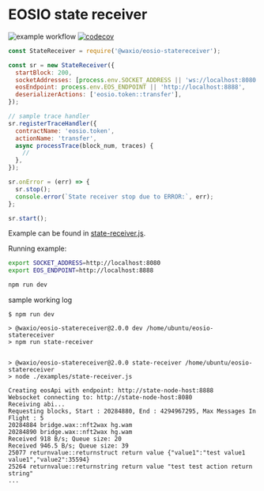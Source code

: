 # EOSIO state receiver

![example workflow](https://github.com/worldwide-asset-exchange/eosio-statereceiver/actions/workflows/coverage.yml/badge.svg)
[![codecov](https://codecov.io/gh/worldwide-asset-exchange/eosio-statereceiver/branch/master/graph/badge.svg?token=NROW4EZKDO)](https://codecov.io/gh/worldwide-asset-exchange/eosio-statereceiver)

```js
const StateReceiver = require('@waxio/eosio-statereceiver');

const sr = new StateReceiver({
  startBlock: 200,
  socketAddresses: [process.env.SOCKET_ADDRESS || 'ws://localhost:8080'],
  eosEndpoint: process.env.EOS_ENDPOINT || 'http://localhost:8888',
  deserializerActions: ['eosio.token::transfer'],
});

// sample trace handler
sr.registerTraceHandler({
  contractName: 'eosio.token',
  actionName: 'transfer',
  async processTrace(block_num, traces) {
    //
  },
});

sr.onError = (err) => {
  sr.stop();
  console.error(`State receiver stop due to ERROR:`, err);
};

sr.start();
```

Example can be found in [state-receiver.js](examples/state-receiver.js).

Running example:

```sh
export SOCKET_ADDRESS=http://localhost:8080
export EOS_ENDPOINT=http://localhost:8888

npm run dev
```

sample working log

```log
$ npm run dev

> @waxio/eosio-statereceiver@2.0.0 dev /home/ubuntu/eosio-statereceiver
> npm run state-receiver


> @waxio/eosio-statereceiver@2.0.0 state-receiver /home/ubuntu/eosio-statereceiver
> node ./examples/state-receiver.js

Creating eosApi with endpoint: http://state-node-host:8888
Websocket connecting to: http://state-node-host:8080
Receiving abi...
Requesting blocks, Start : 20284880, End : 4294967295, Max Messages In Flight : 5
20284884 bridge.wax::nft2wax hg.wam
20284890 bridge.wax::nft2wax hg.wam
Received 918 B/s; Queue size: 20
Received 946.5 B/s; Queue size: 39
25077 returnvalue::returnstruct return value {"value1":"test value1 value1","value2":35594}
25264 returnvalue::returnstring return value "test test action return string"
...
```
